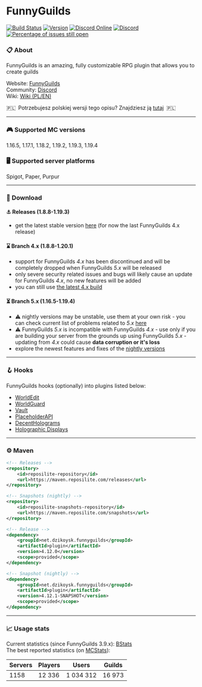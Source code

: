 # FunnyGuilds

[![Build Status](https://github.com/FunnyGuilds/FunnyGuilds/actions/workflows/gradle.yml/badge.svg)](https://github.com/FunnyGuilds/FunnyGuilds/actions/workflows/gradle.yml)
[![Version](https://repo.panda-lang.org/api/badge/latest/releases/net/dzikoysk/funnyguilds/plugin?color=42c611&name=FunnyGuilds&prefix=v)](https://ci.insertt.dev/job/FunnyGuilds/job/master/)
[![Discord Online](https://img.shields.io/discord/254623242914889729.svg)](https://discord.gg/CYvyq3u)
[![Discord](https://img.shields.io/badge/discord-funnyguilds-738bd7.svg?style=square)](https://discord.gg/CYvyq3u)
[![Percentage of issues still open](http://isitmaintained.com/badge/open/FunnyGuilds/FunnyGuilds.svg)](http://isitmaintained.com/project/FunnyGuilds/FunnyGuilds "Percentage of issues still open")

### :clipboard: About

FunnyGuilds is an amazing, fully customizable RPG plugin that allows you to create guilds

Website: [FunnyGuilds](https://funnyguilds.dzikoysk.net)</br>
Community: [Discord](https://discord.gg/CYvyq3u)</br>
Wiki: [Wiki (PL/EN)](https://github.com/FunnyGuilds/FunnyGuilds/wiki)

:poland:&ensp;Potrzebujesz polskiej wersji tego opisu? Znajdziesz ją [tutaj](README-PL.md)&ensp;:poland:

---

### :video_game: Supported MC versions

1.16.5, 1.17.1, 1.18.2, 1.19.2, 1.19.3, 1.19.4

### :desktop_computer: Supported server platforms

Spigot, Paper, Purpur

---

### :rocket: Download

#### ⚓ Releases (1.8.8-1.19.3)

- get the latest stable version [here](https://github.com/FunnyGuilds/FunnyGuilds/releases) (for now the last FunnyGuilds 4.x release)

#### :hourglass: Branch 4.x (1.8.8-1.20.1)

- support for FunnyGuilds *4.x* has been discontinued and will be completely dropped when FunnyGuilds *5.x* will be released
- only severe security related issues and bugs will likely cause an update for FunnyGuilds *4.x*, no new features will be added
- you can still use [the latest 4.x build](https://ci.insertt.dev/job/FunnyGuilds/job/4.x/)

#### :hourglass_flowing_sand: Branch 5.x (1.16.5-1.19.4)

- ⚠️ nightly versions may be unstable, use them at your own risk - you can check current list of problems related to *5.x* [here](https://github.com/FunnyGuilds/FunnyGuilds/issues/2455)
- ⚠️ FunnyGuilds *5.x* is incompatible with FunnyGuilds *4.x* - use only if you are building your server from the grounds up using FunnyGuilds *5.x* - updating from *4.x* could cause **data corruption or it's loss**
- explore the newest features and fixes of the [nightly versions](https://ci.insertt.dev/job/FunnyGuilds/job/5.x/)

---

### :hook: Hooks

FunnyGuilds hooks (optionally) into plugins listed below:

- [WorldEdit](https://dev.bukkit.org/projects/worldedit)
- [WorldGuard](https://dev.bukkit.org/projects/worldguard)
- [Vault](https://dev.bukkit.org/projects/vault)
- [PlaceholderAPI](https://github.com/PlaceholderAPI/PlaceholderAPI/wiki/Placeholders#funnyguilds)
- [DecentHolograms](https://www.spigotmc.org/resources/decentholograms-1-8-1-19-4-papi-support-no-dependencies.96927/)
- [Holographic Displays](https://dev.bukkit.org/projects/holographic-displays)

---

### :gear: Maven

```xml
<!-- Releases -->
<repository>
    <id>reposilite-repository</id>
    <url>https://maven.reposilite.com/releases</url>
</repository>

<!-- Snapshots (nightly) -->
<repository>
    <id>reposilite-snapshots-repository</id>
    <url>https://maven.reposilite.com/snapshots</url>
</repository>
```

```xml
<!-- Release -->
<dependency>
    <groupId>net.dzikoysk.funnyguilds</groupId>
    <artifactId>plugin</artifactId>
    <version>4.12.0</version>
    <scope>provided</scope>
</dependency>

<!-- Snapshot (nightly) -->
<dependency>
    <groupId>net.dzikoysk.funnyguilds</groupId>
    <artifactId>plugin</artifactId>
    <version>4.12.1-SNAPSHOT</version>
    <scope>provided</scope>
</dependency>
```

---

### :chart_with_upwards_trend: Usage stats

Current statistics (since FunnyGuilds 3.9.x): [BStats](https://bstats.org/plugin/bukkit/FunnyGuilds)</br>
The best reported statistics (on [MCStats](http://mcstats.org/plugin/FunnyGuilds)):

| Servers | Players | Users     | Guilds |
|---------|---------|-----------|--------|
| 1158    | 12 336  | 1 034 312 | 16 973 |
